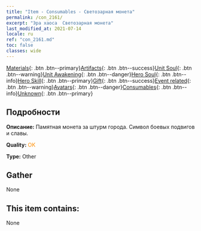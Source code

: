 ```yaml
---
title: "Item - Consumables - Светозарная монета"
permalink: /con_2161/
excerpt: "Эра хаоса  Светозарная монета"
last_modified_at: 2021-07-14
locale: ru
ref: "con_2161.md"
toc: false
classes: wide
---
```

 [Materials](/ItemsRU/){: .btn .btn--primary}[Artifacts](/ItemsRU/Artifacts/){: .btn .btn--success}[Unit Soul](/ItemsRU/UnitSoul/){: .btn .btn--warning}[Unit Awakening](/ItemsRU/UnitAwakening/){: .btn .btn--danger}[Hero Soul](/ItemsRU/HeroSoul/){: .btn .btn--info}[Hero Skill](/ItemsRU/HeroSkill/){: .btn .btn--primary}[Gift](/ItemsRU/Gift/){: .btn .btn--success}[Event related](/ItemsRU/Events/){: .btn .btn--warning}[Avatars](/ItemsRU/Avatars/){: .btn .btn--danger}[Consumables](/ItemsRU/Consumables/){: .btn .btn--info}[Unknown](/ItemsRU/Unknown/){: .btn .btn--primary}

## Подробности
 **Описание:** Памятная монета за штурм города. Символ боевых подвигов и славы.

 **Quality:** <span style="color: #FF8C00">OK</span>

 **Type:** Other

## Gather

  None

## This item contains:

  None

